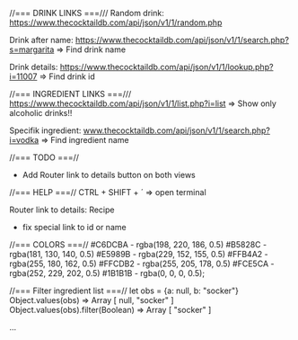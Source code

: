 //=== DRINK LINKS ===///
Random drink:
https://www.thecocktaildb.com/api/json/v1/1/random.php

Drink after name:
https://www.thecocktaildb.com/api/json/v1/1/search.php?s=margarita
=> Find drink name

Drink details:
https://www.thecocktaildb.com/api/json/v1/1/lookup.php?i=11007
=> Find drink id

//=== INGREDIENT LINKS ===///
https://www.thecocktaildb.com/api/json/v1/1/list.php?i=list
=> Show only alcoholic drinks!!

Specifik ingredient:
www.thecocktaildb.com/api/json/v1/1/search.php?i=vodka
=> Find ingredient name

//=== TODO ===//

- Add Router link to details button on both views

//=== HELP ===//
CTRL + SHIFT + ´ => open terminal

Router link to details:
<RouterLink to="/details">Recipe</RouterLink>

- fix special link to id or name

//=== COLORS ===//
#C6DCBA - rgba(198, 220, 186, 0.5)
#B5828C - rgba(181, 130, 140, 0.5)
#E5989B - rgba(229, 152, 155, 0.5)
#FFB4A2 - rgba(255, 180, 162, 0.5)
#FFCDB2 - rgba(255, 205, 178, 0.5)
#FCE5CA - rgba(252, 229, 202, 0.5)
#1B1B1B - rgba(0, 0, 0, 0.5);

//=== Filter ingredient list ===//
let obs = {a: null, b: "socker"}
Object.values(obs)
=> Array [ null, "socker" ]
Object.values(obs).filter(Boolean)
=> Array [ "socker" ]

<form :style="{ color: formError ? 'firebrick' : 'black' }">
  ...
</form>
